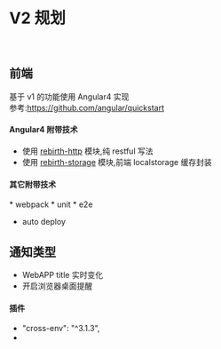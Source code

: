 # V2 规划
 
## 前端 
基于 v1 的功能使用 Angular4 实现  
参考:https://github.com/angular/quickstart

#### Angular4 附带技术
* 使用 [rebirth-http](https://github.com/greengerong/rebirth-http) 模块,纯 restful 写法
* 使用 [rebirth-storage](https://github.com/greengerong/rebirth-storage) 模块,前端 localstorage 缓存封装

#### 其它附带技术
* webpack
* unit
* e2e
* auto deploy

## 通知类型
* WebAPP title 实时变化
* 开启浏览器桌面提醒


#### 插件
* "cross-env": "^3.1.3",
* 
